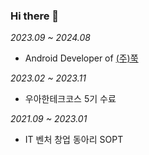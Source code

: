 ### Hi there 👋
_2023.09 ~ 2024.08_
- Android Developer of [(주)쭉](https://www.fitapat.com/)

_2023.02 ~ 2023.11_
- 우아한테크코스 5기 수료

_2021.09 ~ 2023.01_
- IT 벤처 창업 동아리 SOPT

<!--
**briandr97/briandr97** is a ✨ _special_ ✨ repository because its `README.md` (this file) appears on your GitHub profile.

Here are some ideas to get you started:

- 🔭 I’m currently working on ...
- 🌱 I’m currently learning ...
- 👯 I’m looking to collaborate on ...
- 🤔 I’m looking for help with ...
- 💬 Ask me about ...
- 📫 How to reach me: ...
- 😄 Pronouns: ...
- ⚡ Fun fact: ...
-->
